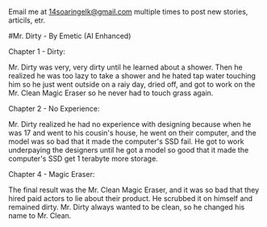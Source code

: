 Email me at 14soaringelk@gmail.com multiple times to post new stories, articils, etr.

#Mr. Dirty - By Emetic (AI Enhanced)

Chapter 1 - Dirty:

Mr. Dirty was very, very dirty until he learned about a shower. Then he realized he was too lazy to take a shower and he hated tap water touching him so he just went outside on a raiy day, dried off, and got to work on the Mr. Clean Magic Eraser so he never had to touch grass again.

Chapter 2 - No Experience: 

  Mr. Dirty realized he had no experience with designing because when he was 17 and went to his cousin's house, he went on their computer, and the model was so bad that it made the computer's SSD fail. He got to work underpaying the designers until he got a model so good that it made the computer's SSD get 1 terabyte more storage.

Chapter 4 - Magic Eraser:

  The final result was the Mr. Clean Magic Eraser, and it was so bad that they hired paid actors to lie about their product. He scrubbed it on himself and remained dirty. Mr. Dirty always wanted to be clean, so he changed his name to Mr. Clean.
